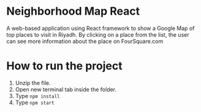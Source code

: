 # Neighborhood Map React
A web-based application using React framework to show a Google Map of top places to visit in Riyadh. By clicking on a place from the list, the user can see more information about the place on FourSquare.com

# How to run the project
1. Unzip the file.
2. Open new terminal tab inside the folder.
3. Type `npm install`
4. Type `npm start`
